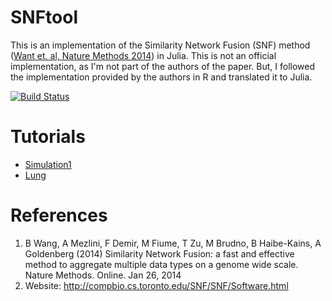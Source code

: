 # SNFtool
This is an implementation of the Similarity Network Fusion (SNF) method ([Want et. al, Nature Methods 2014][1]) in Julia. This is not an official
implementation, as I'm not part of the authors of the paper. But, I followed
the implementation provided by the authors in R and translated it to Julia.

[![Build Status](https://travis-ci.org/JuliaLang/METADATA.jl.svg?branch=metadata-v2)](https://travis-ci.org/JuliaLang/METADATA.jl)

# Tutorials
* [Simulation1](docs/build/tutorials/Simulation1.md)
* [Lung](docs/build/tutorials/Lung.md)

# References
1. B Wang, A Mezlini, F Demir, M Fiume, T Zu, M Brudno, B Haibe-Kains, A Goldenberg (2014) Similarity Network Fusion: a fast and effective method to aggregate multiple data types on a genome wide scale. Nature Methods. Online. Jan 26, 2014  
2. Website: http://compbio.cs.toronto.edu/SNF/SNF/Software.html

[1]: https://www.nature.com/articles/nmeth.2810
